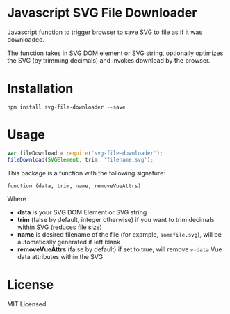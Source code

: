 # Javascript SVG File Downloader

Javascript function to trigger browser to save SVG to file as if it was downloaded.

The function takes in SVG DOM element or SVG string, optionally optimizes the SVG (by trimming decimals) and invokes download by the browser.

# Installation

`npm install svg-file-downloader --save`

# Usage

```js
var fileDownload = require('svg-file-downloader');
fileDownload(SVGElement, trim, 'filename.svg');
```

This package is a function with the following signature:
```
function (data, trim, name, removeVueAttrs)
```

Where

* **data** is your SVG DOM Element or SVG string
* **trim** (false by default, integer otherwise) if you want to trim decimals within SVG (reduces file size)
* **name** is desired filename of the file (for example, `somefile.svg`), will be automatically generated if left blank
* **removeVueAttrs** (false by default) if set to true, will remove `v-data` Vue data attributes within the SVG

# License

MIT Licensed.


